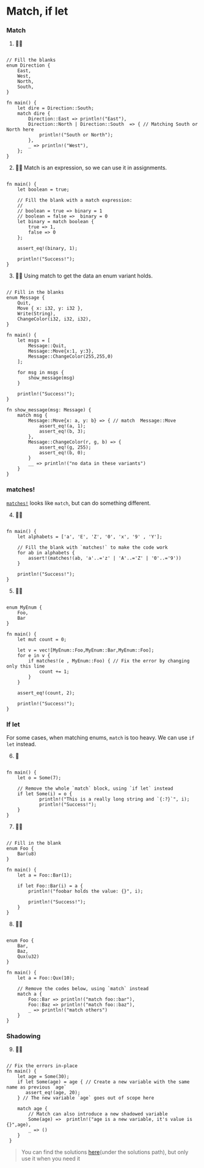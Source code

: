 # Match, if let

### Match
1. 🌟🌟
```rust,editable

// Fill the blanks
enum Direction {
    East,
    West,
    North,
    South,
}

fn main() {
    let dire = Direction::South;
    match dire {
        Direction::East => println!("East"),
        Direction::North | Direction::South  => { // Matching South or North here
            println!("South or North");
        },
        _ => println!("West"),
    };
}
```

2. 🌟🌟 Match is an expression, so we can use it in assignments.
```rust,editable

fn main() {
    let boolean = true;

    // Fill the blank with a match expression:
    //
    // boolean = true => binary = 1
    // boolean = false =>  binary = 0
    let binary = match boolean {
        true => 1,
        false => 0
    };

    assert_eq!(binary, 1);

    println!("Success!");
}
```

3. 🌟🌟 Using match to get the data an enum variant holds.
```rust,editable

// Fill in the blanks
enum Message {
    Quit,
    Move { x: i32, y: i32 },
    Write(String),
    ChangeColor(i32, i32, i32),
}

fn main() {
    let msgs = [
        Message::Quit,
        Message::Move{x:1, y:3},
        Message::ChangeColor(255,255,0)
    ];

    for msg in msgs {
        show_message(msg)
    }

    println!("Success!");
} 

fn show_message(msg: Message) {
    match msg {
        Message::Move{x: a, y: b} => { // match  Message::Move
            assert_eq!(a, 1);
            assert_eq!(b, 3);
        },
        Message::ChangeColor(r, g, b) => {
            assert_eq!(g, 255);
            assert_eq!(b, 0);
        }
        __ => println!("no data in these variants")
    }
}
```

### matches!
[`matches!`](https://doc.rust-lang.org/stable/core/macro.matches.html) looks like `match`, but can do something different.

4. 🌟🌟
```rust,editable

fn main() {
    let alphabets = ['a', 'E', 'Z', '0', 'x', '9' , 'Y'];

    // Fill the blank with `matches!` to make the code work
    for ab in alphabets {
        assert!(matches!(ab, 'a'..='z' | 'A'..='Z' | '0'..='9'))
    }

    println!("Success!");
} 
```

5. 🌟🌟
```rust,editable

enum MyEnum {
    Foo,
    Bar
}

fn main() {
    let mut count = 0;

    let v = vec![MyEnum::Foo,MyEnum::Bar,MyEnum::Foo];
    for e in v {
        if matches!(e , MyEnum::Foo) { // Fix the error by changing only this line
            count += 1;
        }
    }

    assert_eq!(count, 2);

    println!("Success!");
}
```

### If let
For some cases, when matching enums, `match` is too heavy. We can use `if let` instead.

6. 🌟 
```rust,editable

fn main() {
    let o = Some(7);

    // Remove the whole `match` block, using `if let` instead 
    if let Some(i) = o {
            println!("This is a really long string and `{:?}`", i);
            println!("Success!");
    }
}

```

7. 🌟🌟
```rust,editable

// Fill in the blank
enum Foo {
    Bar(u8)
}

fn main() {
    let a = Foo::Bar(1);

    if let Foo::Bar(i) = a {
        println!("foobar holds the value: {}", i);

        println!("Success!");
    }
}
```

8. 🌟🌟
```rust,editable

enum Foo {
    Bar,
    Baz,
    Qux(u32)
}

fn main() {
    let a = Foo::Qux(10);

    // Remove the codes below, using `match` instead
    match a {
        Foo::Bar => println!("match foo::bar"),
        Foo::Baz => println!("match foo::baz"),
        _ => println!("match others")
    }
}
```

### Shadowing
9. 🌟🌟
```rust,editable

// Fix the errors in-place
fn main() {
    let age = Some(30);
    if let Some(age) = age { // Create a new variable with the same name as previous `age`
       assert_eq!(age, 20);
    } // The new variable `age` goes out of scope here
    
    match age {
        // Match can also introduce a new shadowed variable
        Some(age) =>  println!("age is a new variable, it's value is {}",age),
        _ => ()
    }
 }
```


> You can find the solutions [here](https://github.com/sunface/rust-by-practice)(under the solutions path), but only use it when you need it